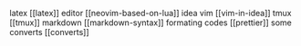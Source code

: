 latex [[latex]]
editor [[neovim-based-on-lua]]
idea vim [[vim-in-idea]]
tmux [[tmux]]
markdown [[markdown-syntax]]
formating codes [[prettier]]
some converts [[converts]]
